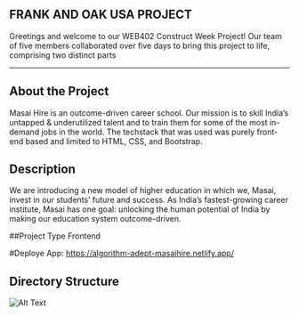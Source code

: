 ## FRANK AND OAK USA PROJECT
Greetings and welcome to our WEB402 Construct Week Project! Our team of five members collaborated over five days to bring this project to life, comprising two distinct parts

______________________________________________________________________________________________
## About the Project
Masai Hire is an outcome-driven career school. Our mission is to skill India’s untapped & underutilized talent and to train them for some of the most in-demand jobs in the world. The techstack that was used was purely front-end based and limited to HTML, CSS, and Bootstrap.
## Description
We are introducing a new model of higher education in which we, Masai, invest in our students’ future and success. As India’s fastest-growing career institute, Masai has one goal: unlocking the human potential of India by making our education system outcome-driven.

##Project Type
Frontend

#Deploye App: https://algorithm-adept-masaihire.netlify.app/
## Directory Structure
![Alt Text](https://drive.google.com/file/d/1I6q5NSf0lxASvv78Dsv_M_3G-Q8QLq46/view?usp=sharing)

